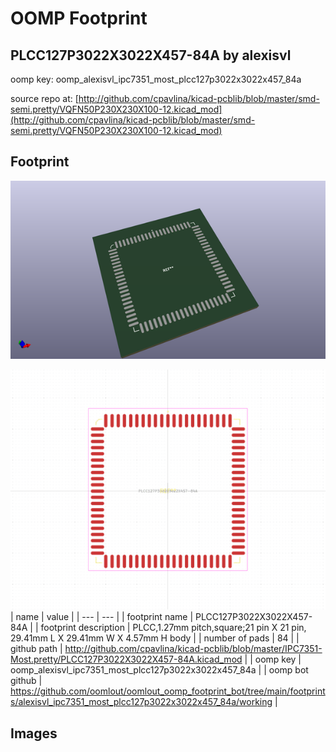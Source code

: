 # OOMP Footprint  
## PLCC127P3022X3022X457-84A  by alexisvl  
  
oomp key: oomp_alexisvl_ipc7351_most_plcc127p3022x3022x457_84a  
  
source repo at: [http://github.com/cpavlina/kicad-pcblib/blob/master/smd-semi.pretty/VQFN50P230X230X100-12.kicad_mod](http://github.com/cpavlina/kicad-pcblib/blob/master/smd-semi.pretty/VQFN50P230X230X100-12.kicad_mod)  
## Footprint  
  
[![working_kicad_pcb_3d.png](working_kicad_pcb_3d_600.png)](working_kicad_pcb_3d.png)  
  
[![working.png](working_600.png)](working.png)  
| name | value | 
| --- | --- | 
| footprint name | PLCC127P3022X3022X457-84A | 
| footprint description | PLCC,1.27mm pitch,square;21 pin X 21 pin, 29.41mm L X 29.41mm W X 4.57mm H body | 
| number of pads | 84 | 
| github path | http://github.com/cpavlina/kicad-pcblib/blob/master/IPC7351-Most.pretty/PLCC127P3022X3022X457-84A.kicad_mod | 
| oomp key | oomp_alexisvl_ipc7351_most_plcc127p3022x3022x457_84a | 
| oomp bot github | https://github.com/oomlout/oomlout_oomp_footprint_bot/tree/main/footprints/alexisvl_ipc7351_most_plcc127p3022x3022x457_84a/working | 
## Images  
